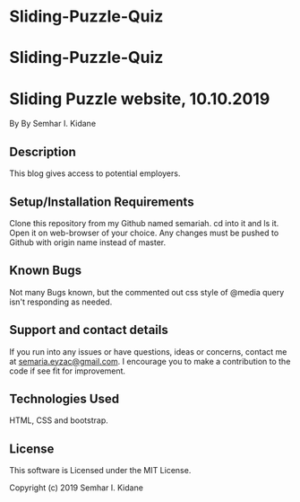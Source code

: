 # Sliding-Puzzle-Quiz

# Sliding-Puzzle-Quiz
# Sliding Puzzle website, 10.10.2019
By By Semhar I. Kidane

## Description
This blog gives access to potential employers.  

## Setup/Installation Requirements
Clone this repository from my Github named semariah.
cd into it and ls it.
Open it on web-browser of your choice.
Any changes must be pushed to Github with origin name instead of master.

## Known Bugs
Not many Bugs known, but the commented out css style of @media query isn't responding as needed.

## Support and contact details
If you run into any issues or have questions, ideas or concerns, contact me at semaria.eyzac@gmail.com. I encourage you to make a contribution to the code if see fit for improvement.

## Technologies Used
HTML, CSS and bootstrap.

## License
This software is Licensed under the MIT License.

Copyright (c) 2019 Semhar I. Kidane
